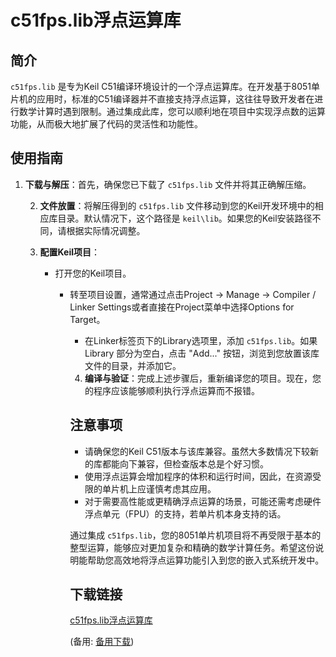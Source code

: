  # c51fps.lib浮点运算库

 ## 简介

 `c51fps.lib` 是专为Keil C51编译环境设计的一个浮点运算库。在开发基于8051单片机的应用时，标准的C51编译器并不直接支持浮点运算，这往往导致开发者在进行数学计算时遇到限制。通过集成此库，您可以顺利地在项目中实现浮点数的运算功能，从而极大地扩展了代码的灵活性和功能性。

 ## 使用指南

 1. **下载与解压**：首先，确保您已下载了 `c51fps.lib` 文件并将其正确解压缩。

    2. **文件放置**：将解压得到的 `c51fps.lib` 文件移动到您的Keil开发环境中的相应库目录。默认情况下，这个路径是 `keil\lib`。如果您的Keil安装路径不同，请根据实际情况调整。

    3. **配置Keil项目**：
       - 打开您的Keil项目。
          - 转至项目设置，通常通过点击Project -> Manage -> Compiler / Linker Settings或者直接在Project菜单中选择Options for Target。
             - 在Linker标签页下的Library选项里，添加 `c51fps.lib`。如果 Library 部分为空白，点击 "Add..." 按钮，浏览到您放置该库文件的目录，并添加它。

             4. **编译与验证**：完成上述步骤后，重新编译您的项目。现在，您的程序应该能够顺利执行浮点运算而不报错。

             ## 注意事项

             - 请确保您的Keil C51版本与该库兼容。虽然大多数情况下较新的库都能向下兼容，但检查版本总是个好习惯。
             - 使用浮点运算会增加程序的体积和运行时间，因此，在资源受限的单片机上应谨慎考虑其应用。
             - 对于需要高性能或更精确浮点运算的场景，可能还需考虑硬件浮点单元（FPU）的支持，若单片机本身支持的话。

             通过集成 `c51fps.lib`，您的8051单片机项目将不再受限于基本的整型运算，能够应对更加复杂和精确的数学计算任务。希望这份说明能帮助您高效地将浮点运算功能引入到您的嵌入式系统开发中。

             ## 下载链接
             [c51fps.lib浮点运算库](https://pan.quark.cn/s/261a34f0eda9) 

             (备用: [备用下载](https://pan.baidu.com/s/1g5vCs5XxP8EJSgvqFfsmwA?pwd=1234))
